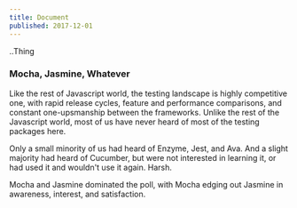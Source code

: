 ```yaml
---
title: Document
published: 2017-12-01
---
```


..Thing

### Mocha, Jasmine, Whatever

Like the rest of Javascript world, the testing landscape is highly competitive
one, with rapid release cycles, feature and performance comparisons, and
constant one-upsmanship between the frameworks. Unlike the rest of the
Javascript world, most of us have never heard of most of the testing packages
here.

Only a small minority of us had heard of Enzyme, Jest, and Ava. And a slight
majority had heard of Cucumber, but were not interested in learning it, or had
used it and wouldn't use it again. Harsh.

Mocha and Jasmine dominated the poll, with Mocha edging out Jasmine in awareness,
interest, and satisfaction.
